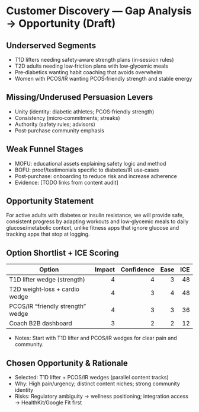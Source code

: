 # Customer Discovery — Gap Analysis → Opportunity (Draft)

## Underserved Segments
- T1D lifters needing safety‑aware strength plans (in‑session rules)
- T2D adults needing low‑friction plans with low‑glycemic meals
- Pre‑diabetics wanting habit coaching that avoids overwhelm
- Women with PCOS/IR wanting PCOS‑friendly strength and stable energy

## Missing/Underused Persuasion Levers
- Unity (identity: diabetic athletes; PCOS‑friendly strength)
- Consistency (micro‑commitments; streaks)
- Authority (safety rules; advisors)
- Post‑purchase community emphasis

## Weak Funnel Stages
- MOFU: educational assets explaining safety logic and method
- BOFU: proof/testimonials specific to diabetes/IR use‑cases
- Post‑purchase: onboarding to reduce risk and increase adherence
- Evidence: [TODO links from content audit]

## Opportunity Statement
For active adults with diabetes or insulin resistance, we will provide safe, consistent progress by adapting workouts and low‑glycemic meals to daily glucose/metabolic context, unlike fitness apps that ignore glucose and tracking apps that stop at logging.

## Option Shortlist + ICE Scoring
| Option | Impact | Confidence | Ease | ICE |
|---|---:|---:|---:|---:|
| T1D lifter wedge (strength) | 4 | 4 | 3 | 48 |
| T2D weight‑loss + cardio wedge | 4 | 3 | 4 | 48 |
| PCOS/IR “friendly strength” wedge | 4 | 3 | 3 | 36 |
| Coach B2B dashboard | 3 | 2 | 2 | 12 |
- Notes: Start with T1D lifter and PCOS/IR wedges for clear pain and community.

## Chosen Opportunity & Rationale
- Selected: T1D lifter + PCOS/IR wedges (parallel content tracks)
- Why: High pain/urgency; distinct content niches; strong community identity
- Risks: Regulatory ambiguity → wellness positioning; integration access → HealthKit/Google Fit first

